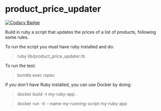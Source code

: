 # product_price_updater

[![Codacy Badge](https://api.codacy.com/project/badge/Grade/1a863c68b4c04358a53061031b587cf5)](https://app.codacy.com/gh/ppeusco/product_price_updater?utm_source=github.com&utm_medium=referral&utm_content=ppeusco/product_price_updater&utm_campaign=Badge_Grade)

Build in ruby a script that updates the prices of a list of products, following some rules.

To run the script you must have ruby installed and do:
> ruby lib/product_price_updater.rb

To run the test:
> bundle exec rspec   

If you don't have Ruby installed, you can use Docker by doing:
> docker build -t my-ruby-app .

> docker run -it --name my-running-script my-ruby-app
